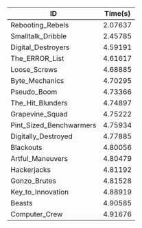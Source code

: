 |ID|Time(s)|
|-|-|
|Rebooting_Rebels|2.07637|
|Smalltalk_Dribble|2.45785|
|Digital_Destroyers|4.59191|
|The_ERROR_List|4.61617|
|Loose_Screws|4.68885|
|Byte_Mechanics|4.70295|
|Pseudo_Boom|4.73366|
|The_Hit_Blunders|4.74897|
|Grapevine_Squad|4.75222|
|Pint_Sized_Benchwarmers|4.75934|
|Digitally_Destroyed|4.77885|
|Blackouts|4.80056|
|Artful_Maneuvers|4.80479|
|Hackerjacks|4.81192|
|Gonzo_Brutes|4.81528|
|Key_to_Innovation|4.88919|
|Beasts|4.90585|
|Computer_Crew|4.91676|
